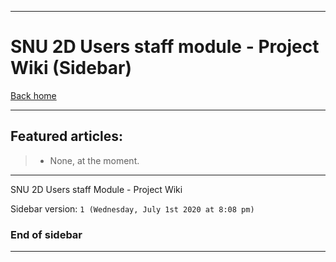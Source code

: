 
***

# SNU 2D Users staff module - Project Wiki (Sidebar)

[Back home](https://github.com/seanpm2001/SNU_2D_Users_Staff/wiki/)

***

## Featured articles:

> * None, at the moment.

***

SNU 2D Users staff Module - Project Wiki

Sidebar version: `1 (Wednesday, July 1st 2020 at 8:08 pm)`

### End of sidebar

***
